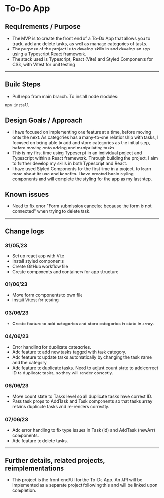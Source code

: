 # To-Do App

## Requirements / Purpose

-   The MVP is to create the front end of a To-Do App that allows you to track, add and delete tasks, as well as manage categories of tasks.
-   The purpose of the project is to develop skills in and develop an app using a Typescript React framework.
-   The stack used is Typescript, React (Vite) and Styled Components for CSS, with Vitest for unit testing

---

## Build Steps

-   Pull repo from main branch. To install node modules:

```
npm install
```

## Design Goals / Approach

-   I have focused on implementing one feature at a time, before moving onto the next. As categories has a many-to-one relationship with tasks, I focused on being able to add and store categories as the initial step, before moving onto adding and manipulating tasks.
-   This is my first time using Typescript in an individual project and Typescript within a React framework. Through building the project, I aim to further develop my skills in both Typescript and React.
-   I have used Styled Components for the first time in a project, to learn more about its use and benefits. I have created basic styling components and will complete the styling for the app as my last step.

## Known issues

-   Need to fix error "Form submission canceled because the form is not connected" when trying to delete task.

---

## Change logs

### 31/05/23

-   Set up react app with Vite
-   Install styled components
-   Create GitHub workflow file
-   Create components and containers for app structure

### 01/06/23

-   Move form components to own file
-   install Vitest for testing

### 03/06/23

-   Create feature to add categories and store categories in state in array.

### 04/06/23

-   Error handling for duplicate categories.
-   Add feature to add new tasks tagged with task category.
-   Add feature to update tasks automatically by changing the task name and the category
-   Add feature to duplicate tasks. Need to adjust count state to add correct ID to duplicate tasks, so they will render correctly.

### 06/06/23

-   Move count state to Tasks level so all duplicate tasks have correct ID.
-   Pass task props to AddTask and Task components so that tasks array retains duplicate tasks and re-renders correctly.

### 07/06/23

-   Add error handling to fix type issues in Task (id) and AddTask (newArr) components.
-   Add feature to delete tasks.

---

## Further details, related projects, reimplementations

-   This project is the front-end/UI for the To-Do App. An API will be implemented as a separate project following this and will be linked upon completion.
